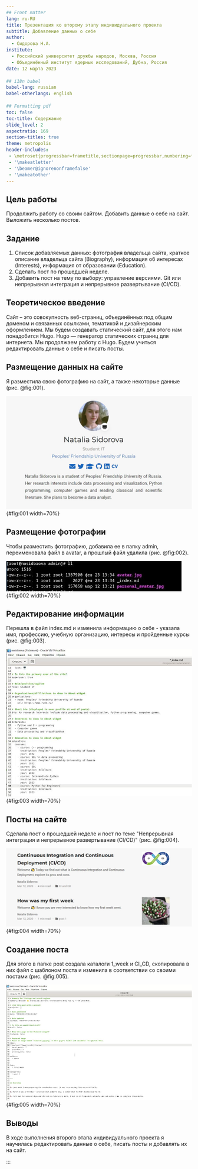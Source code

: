 ```yaml
---
## Front matter
lang: ru-RU
title: Презентация ко второму этапу индивидуального проекта
subtitle: Добавление данных о себе
author:
  - Сидорова Н.А.
institute:
  - Российский университет дружбы народов, Москва, Россия
  - Объединённый институт ядерных исследований, Дубна, Россия
date: 12 марта 2023

## i18n babel
babel-lang: russian
babel-otherlangs: english

## Formatting pdf
toc: false
toc-title: Содержание
slide_level: 2
aspectratio: 169
section-titles: true
theme: metropolis
header-includes:
 - \metroset{progressbar=frametitle,sectionpage=progressbar,numbering=fraction}
 - '\makeatletter'
 - '\beamer@ignorenonframefalse'
 - '\makeatother'
---
```


## Цель работы

Продолжить работу со своим сайтом. Добавить данные о себе на сайт. Выложить несколько постов.

## Задание

1. Список добавляемых данных: фотография владельца сайта, краткое описание владельца сайта (Biography), информация об интересах (Interests), информация от образовании (Education).
2. Сделать пост по прошедшей неделе.
3. Добавить пост на тему по выбору: управление версиями. Git или непрерывная интеграция и непрерывное развертывание (CI/CD).

## Теоретическое введение

Сайт – это совокупность веб-страниц, объединённых под общим доменом и связанных ссылками, тематикой и дизайнерским оформлением. Мы будем создавать статический сайт, для этого нам понадобится Hugo. Hugo — генератор статических страниц для интернета.
Мы продолжаем работу с Hugo. Будем учиться редактировать данные о себе и писать посты.

## Размещение данных на сайте 

Я разместила свою фотографию на сайт, а также некоторые данные (рис. @fig:001).

![Фотография и данные на сайте](image/fig:001.jpg){#fig:001 width=70%}

## Размещение фотографии

Чтобы разместить фотографию, добавила ее в папку admin, переименовала файл в avatar, а прошлый файл удалила (рис. @fig:002).

![Размещение фотографии](image/fig:002.jpg){#fig:002 width=70%}

## Редактирование информации

Перешла в файл index.md и изменила информацию о себе - указала имя, профессию, учебную организацию, интересы и пройденные курсы (рис. @fig:003).

![Редактирование информации](image/fig:003.jpg){#fig:003 width=70%}

## Посты на сайте

Сделала пост о прошедшей неделе и пост по теме "Непрерывная интеграция и непрерывное развертывание (CI/CD)" (рис. @fig:004).

![Посты на сайте](image/fig:004.jpg){#fig:004 width=70%}

## Создание поста

Для этого в папке post создала каталоги 1_week и CI_CD, скопировала в них файл с шаблоном поста и изменила в соответствии со своими постами (рис. @fig:005).

![Создание поста](image/fig:005.jpg){#fig:005 width=70%}

## Выводы 

В ходе выполнения второго этапа индивидуального проекта я научилась редактировать данные о себе, писать посты и добавлять их на сайт.


:::

